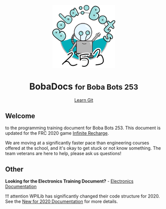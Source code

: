 
<div style="text-align: center">
    <img src="assets/icons/logo.png" alt="Boba Bot Logo" style="width:40%"/>
	<h1> 
		<strong>BobaDocs</strong> <small>for Boba Bots 253</small> 
	</h1>
    <!-- These buttons will break on local builds since en/latest/ is a readthedocs thing -->
	<a class="md-button" href="/en/latest/programming/version-control/">Learn Git</a>
	<div class="spacer"></div>
</div>


## Welcome

to the programming training document for Boba Bots 253. This document is updated for the FRC 2020 game [Infinite Recharge](https://www.firstinspires.org/robotics/frc/game-and-season).

We are moving at a significantly faster pace than engineering courses offered at the school, and it's okay to get stuck or not know something. The team veterans are here to help, please ask us questions!

## Other

**Looking for the Electronics Training Document?** - [Electronics Documentation](https://www.youtube.com/watch?v=dQw4w9WgXcQ)

!!! attention
	WPILib has significantly changed their code structure for 2020. See the [New for 2020 Documentation](https://docs.wpilib.org/en/latest/docs/software/wpilib-overview/new-for-2020.html#new-for-2020) for more details. 
